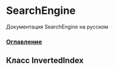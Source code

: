 # SearchEngine
Документация SearchEngine на русском

### [Оглавление](../index.md)

## Класс InvertedIndex
